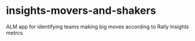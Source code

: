 insights-movers-and-shakers
===========================

ALM app for identifying teams making big moves according to Rally Insights metrcs
